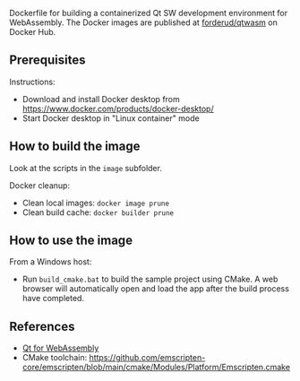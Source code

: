 Dockerfile for building a containerized Qt SW development environment for WebAssembly. The Docker images are published at [forderud/qtwasm](https://hub.docker.com/repository/docker/forderud/qtwasm) on Docker Hub.

## Prerequisites
Instructions:
* Download and install Docker desktop from https://www.docker.com/products/docker-desktop/
* Start Docker desktop in "Linux container" mode

## How to build the image
Look at the scripts in the `image` subfolder.

Docker cleanup:
* Clean local images: `docker image prune`
* Clean build cache: `docker builder prune`

## How to use the image
From a Windows host:
* Run `build_cmake.bat` to build the sample project using CMake. A web browser will automatically open and load the app after the build process have completed.

## References
* [Qt for WebAssembly](https://doc.qt.io/qt-6/wasm.html)
* CMake toolchain: https://github.com/emscripten-core/emscripten/blob/main/cmake/Modules/Platform/Emscripten.cmake
